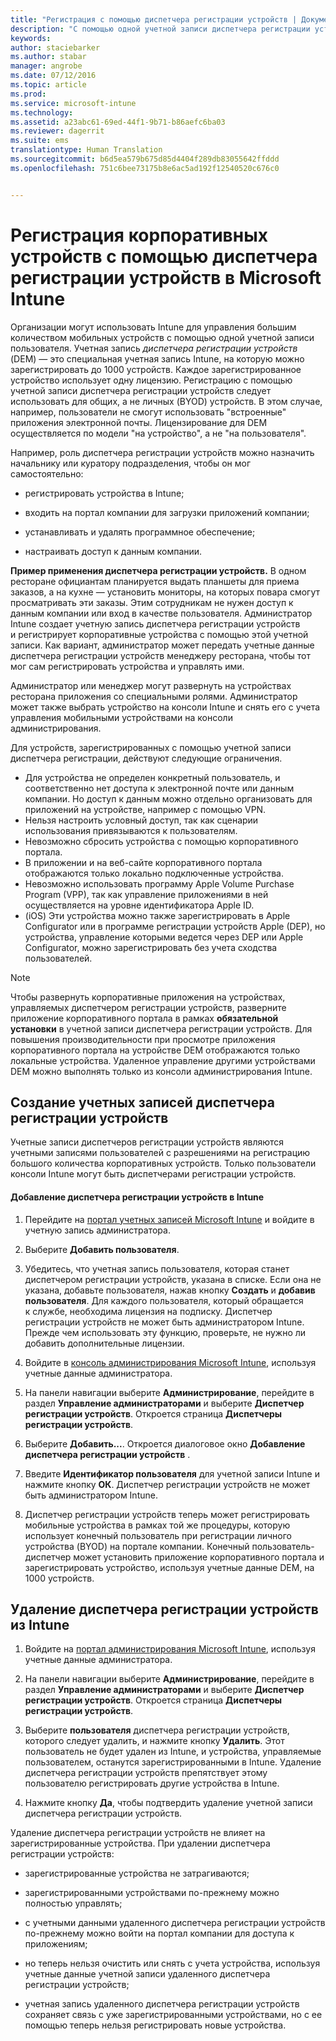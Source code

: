 ```yaml
---
title: "Регистрация с помощью диспетчера регистрации устройств | Документы Майкрософт"
description: "С помощью одной учетной записи диспетчера регистрации устройств (DEM) можно управлять множеством общих мобильных устройств, принадлежащих компании."
keywords: 
author: staciebarker
ms.author: stabar
manager: angrobe
ms.date: 07/12/2016
ms.topic: article
ms.prod: 
ms.service: microsoft-intune
ms.technology: 
ms.assetid: a23abc61-69ed-44f1-9b71-b86aefc6ba03
ms.reviewer: dagerrit
ms.suite: ems
translationtype: Human Translation
ms.sourcegitcommit: b6d5ea579b675d85d4404f289db83055642ffddd
ms.openlocfilehash: 751c6bee73175b8e6ac5ad192f12540520c676c0


---
```



# <a name="enroll-corporate-owned-devices-with-the-device-enrollment-manager-in-microsoft-intune"></a>Регистрация корпоративных устройств с помощью диспетчера регистрации устройств в Microsoft Intune
Организации могут использовать Intune для управления большим количеством мобильных устройств с помощью одной учетной записи пользователя. Учетная запись *диспетчера регистрации устройств* (DEM) — это специальная учетная запись Intune, на которую можно зарегистрировать до 1000 устройств. Каждое зарегистрированное устройство использует одну лицензию. Регистрацию с помощью учетной записи диспетчера регистрации устройств следует использовать для общих, а не личных (BYOD) устройств. В этом случае, например, пользователи не смогут использовать "встроенные" приложения электронной почты. Лицензирование для DEM осуществляется по модели "на устройство", а не "на пользователя".

Например, роль диспетчера регистрации устройств можно назначить начальнику или куратору подразделения, чтобы он мог самостоятельно:

-   регистрировать устройства в Intune;

-   входить на портал компании для загрузки приложений компании;

-   устанавливать и удалять программное обеспечение;

-   настраивать доступ к данным компании.


**Пример применения диспетчера регистрации устройств.** В одном ресторане официантам планируется выдать планшеты для приема заказов, а на кухне — установить мониторы, на которых повара смогут просматривать эти заказы. Этим сотрудникам не нужен доступ к данным компании или вход в качестве пользователя. Администратор Intune создает учетную запись диспетчера регистрации устройств и регистрирует корпоративные устройства с помощью этой учетной записи. Как вариант, администратор может передать учетные данные диспетчера регистрации устройств менеджеру ресторана, чтобы тот мог сам регистрировать устройства и управлять ими.

Администратор или менеджер могут развернуть на устройствах ресторана приложения со специальными ролями. Администратор может также выбрать устройство на консоли Intune и снять его с учета управления мобильными устройствами на консоли администрирования.

Для устройств, зарегистрированных с помощью учетной записи диспетчера регистрации, действуют следующие ограничения.
  - Для устройства не определен конкретный пользователь, и соответственно нет доступа к электронной почте или данным компании. Но доступ к данным можно отдельно организовать для приложений на устройстве, например с помощью VPN.
  - Нельзя настроить условный доступ, так как сценарии использования привязываются к пользователям.
  - Невозможно сбросить устройства с помощью корпоративного портала.
  - В приложении и на веб-сайте корпоративного портала отображаются только локально подключенные устройства.
  - Невозможно использовать программу Apple Volume Purchase Program (VPP), так как управление приложениями в ней осуществляется на уровне идентификатора Apple ID.
  - (iOS) Эти устройства можно также зарегистрировать в Apple Configurator или в программе регистрации устройств Apple (DEP), но устройства, управление которыми ведется через DEP или Apple Configurator, можно зарегистрировать без учета сходства пользователей.

> [!NOTE]
> Чтобы развернуть корпоративные приложения на устройствах, управляемых диспетчером регистрации устройств, разверните приложение корпоративного портала в рамках **обязательной установки** в учетной записи диспетчера регистрации устройств.
> Для повышения производительности при просмотре приложения корпоративного портала на устройстве DEM отображаются только локальные устройства. Удаленное управление другими устройствами DEM можно выполнять только из консоли администрирования Intune.

## <a name="create-device-enrollment-manager-accounts"></a>Создание учетных записей диспетчера регистрации устройств
Учетные записи диспетчеров регистрации устройств являются учетными записями пользователей с разрешениями на регистрацию большого количества корпоративных устройств. Только пользователи консоли Intune могут быть диспетчерами регистрации устройств.

#### <a name="add-a-device-enrollment-manager-to-intune"></a>Добавление диспетчера регистрации устройств в Intune

1.  Перейдите на [портал учетных записей Microsoft Intune](http://go.microsoft.com/fwlink/?LinkId=698854) и войдите в учетную запись администратора.

2.  Выберите **Добавить пользователя**.

3.  Убедитесь, что учетная запись пользователя, которая станет диспетчером регистрации устройств, указана в списке. Если она не указана, добавьте пользователя, нажав кнопку **Создать** и **добавив пользователя**. Для каждого пользователя, который обращается к службе, необходима лицензия на подписку. Диспетчер регистрации устройств не может быть администратором Intune. Прежде чем использовать эту функцию, проверьте, не нужно ли добавить дополнительные лицензии.

4.  Войдите в [консоль администрирования Microsoft Intune](http://manage.microsoft.com), используя учетные данные администратора.

5.  На панели навигации выберите **Администрирование**, перейдите в раздел **Управление администраторами** и выберите **Диспетчер регистрации устройств**. Откроется страница **Диспетчеры регистрации устройств**.

6.  Выберите **Добавить...**. Откроется диалоговое окно **Добавление диспетчера регистрации устройств** .

7.  Введите **Идентификатор пользователя** для учетной записи Intune и нажмите кнопку **ОК**. Диспетчер регистрации устройств не может быть администратором Intune.

8.  Диспетчер регистрации устройств теперь может регистрировать мобильные устройства в рамках той же процедуры, которую использует конечный пользователь при регистрации личного устройства (BYOD) на портале компании. Конечный пользователь-диспетчер может установить приложение корпоративного портала и зарегистрировать устройство, используя учетные данные DEM, на 1000 устройств.

## <a name="delete-a-device-enrollment-manager-from-intune"></a>Удаление диспетчера регистрации устройств из Intune

1.  Войдите на [портал администрирования Microsoft Intune](http://manage.microsoft.com), используя учетные данные администратора.

2.  На панели навигации выберите **Администрирование**, перейдите в раздел **Управление администраторами** и выберите **Диспетчер регистрации устройств**. Откроется страница **Диспетчеры регистрации устройств**.

3.  Выберите **пользователя** диспетчера регистрации устройств, которого следует удалить, и нажмите кнопку **Удалить**. Этот пользователь не будет удален из Intune, и устройства, управляемые пользователем, останутся зарегистрированными в Intune. Удаление диспетчера регистрации устройств препятствует этому пользователю регистрировать другие устройства в Intune.

4.  Нажмите кнопку **Да**, чтобы подтвердить удаление учетной записи диспетчера регистрации устройств.

Удаление диспетчера регистрации устройств не влияет на зарегистрированные устройства. При удалении диспетчера регистрации устройств:

-   зарегистрированные устройства не затрагиваются;

-   зарегистрированными устройствами по-прежнему можно полностью управлять;

-   с учетными данными удаленного диспетчера регистрации устройств по-прежнему можно войти на портал компании для доступа к приложениям;

-   но теперь нельзя очистить или снять с учета устройства, используя учетные данные учетной записи удаленного диспетчера регистрации устройств;

-   учетная запись удаленного диспетчера регистрации устройств сохраняет связь с уже зарегистрированными устройствами, но с ее помощью теперь нельзя регистрировать новые устройства.



<!--HONumber=Dec16_HO2-->


